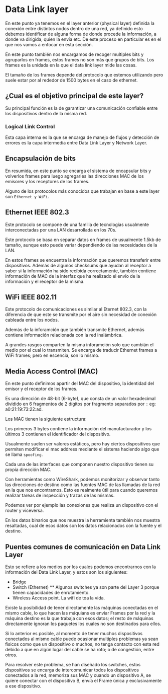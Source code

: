 # Data Link layer

En este punto ya tenemos en el layer anterior (physical layer) definida la conexión entre distintos nodos dentro de una red, ya definido esto debemos identificar de alguna forma de donde procede la información, a donde va dirigida, quien la envía etc. De este proceso en particular es en el que nos vamos a enfocar en esta sección.

En este punto también nos encargamos de recoger multiples bits y agruparlos en frames, estos frames no son más que grupos de bits. Los frames es la unidada en la que el data link layer mide las cosas.

El tamaño de los frames depende del protocolo que estemos utilizando pero suele estar por al rededor de 1500 bytes en el caso de ethernet.

## ¿Cual es el objetivo principal de este layer?

Su principal función es la de garantizar una comunicación confiable entre los dispositivos dentro de la misma red.

### Logical Link Control

Esta capa interna es la que se encarga de manejo de flujos y detección de errores es la capa intermedia entre Data Link Layer y Network Layer.


## Encapsulación de bits

En resumida, en este punto se encarga el sistema de encapsular bits y volverlos frames para luego agregarles las direcciones MAC de los emisores y los receptores de los frames.

Alguno de los protocolos más conocidos que trabajan en base a este layer son `Ethernet y WiFi`.

## Ethernet IEEE 802.3

Este protocolo se compone de una familia de tecnologias usualmente interconectadas por una LAN desarrollada en los 70s.

Este protocolo se basa en separar datos en frames de usualmente 1.5kb de tamaño, aunque esto puede variar dependiendo de las necesidades de la LAN.

En estos frames se encuentra la información que queremos transferir entre dispositivos. Además de algunos checksums que ayudan al receptor a saber si la información ha sido recibida correctamente, también contiene información de MAC de la interfaz que ha realizado el envío de la información y el receptor de la misma.

## WiFi IEEE 802.11

Este protocolo de comunicaciones es similar al Eternet 802.3, con la diferencia de que este se transmite por el aire sin necesidad de conexión cableada entre los nodos. 

Además de la inforamción que también transmite Ethernet, además contiene información relacionada con la red inalámbrica.

A grandes rasgos comparten la misma inforamción solo que cambián el medio por el cual lo transmiten. Se encarga de traducir Ethernet frames a WiFi frames; pero en escencia, son lo mismo.

## Media Access Control (MAC)

En este punto definimos apartir del MAC del dispositivo, la identidad del emisor y el receptor de los frames.

Es una dirección de 48-bit (6-byte), que consta de un valor hexadecimal dividido en 6 fragmentos de 2 dígitos por fragmento separados por `:` eg: a0:21:19:73:22:ad.

Los MAC tienen la siguiente estructura:

Los primeros 3 bytes contiene la información del manufacturador y los últimos 3 contienen el identificador del dispositivo.

Usualmente suelen ser valores estáticos, pero hay ciertos dispositivos que permiten modificar el mac address mediante el sistema haciendo algo que se llama `spoofing`.

Cada una de las interfaces que componen nuestro dispositivo tienen su propia dirección MAC.

Con herramientas como WireShark, podemos monitorizar y observar tanto las direcciones de destino como las fuentes MAC de las llamadas de la red en la que nos encontramos. Esto es realmente útil para cuando queremos realizar tareas de inspección y trazas de las mismas.

Podemos ver por ejemplo las conexiones que realiza un dispositivo con el router y viceversa.

En los datos binarios que nos muestra la herramienta también nos muestra resaltadas, cual de esos datos son los datos relacionados con la fuente y el destino.

## Puentes comunes de comunicación en Data Link Layer

Esto se refiere a los medios por los cuales podemos encontrarnos con la información del Data Link Layer, y estos son los siguientes:

- Bridge
- Switch (Ethernet) ** Algunos switches ya son parte del Layer 3 porque tienen capacidades de enrutamiento.
- Wireless Access point. La wifi de toa la vida.

Existe la posibilidad de tener directamente las máquinas conectadas en el mismo cable, lo que hacen las máquians es enviar Frames por la red y la máquina destino es la que trabaja con esos datos; el resto de máquinas directamente ignoran los paquetes los cuales no son destinados para ellos.

Si lo anterior es posible, al momento de tener muchos dispositivos conectados al mismo cable puede ocasionar multiples problemas ya sean físicos como que un dispositivo o muchos, no tenga contacto con esta red debido a que en algún lugar del cable se ha roto; o de congestión, entre otros.

Para resolver este problema, se han diseñado los switches, estos dispositivos se encarga de intercomunicar todos los dispositivos conectados a la red, memoriza sus MAC y cuando un dispositivo A, se quiere conectar con el dispositivo B, envía el Frame única y exclusivamente a ese dispositivo.
